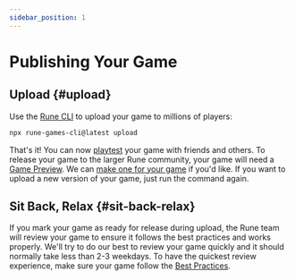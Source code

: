 ```yaml
---
sidebar_position: 1
---
```


# Publishing Your Game

## Upload {#upload}

Use the [Rune CLI](publishing/cli.md) to upload your game to millions of players:

```bash
npx rune-games-cli@latest upload
```

That's it! You can now [playtest](collaboration.md#playtesting-in-rune-app) your game with friends and others. To release your game to the larger Rune community, your game will need a [Game Preview](publishing/game-preview.md). We can [make one for your game](publishing/game-preview.md#wanna-skip-making-one) if you'd like. If you want to upload a new version of your game, just run the command again.

## Sit Back, Relax {#sit-back-relax}

If you mark your game as ready for release during upload, the Rune team will review your game to ensure it follows the best practices and works properly. We'll try to do our best to review your game quickly and it should normally take less than 2-3 weekdays. To have the quickest review experience, make sure your game follow the [Best Practices](publishing/best-practices.md).